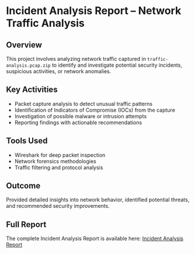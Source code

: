 # Incident Analysis Report – Network Traffic Analysis

## Overview  
This project involves analyzing network traffic captured in `traffic-analysis.pcap.zip` to identify and investigate potential security incidents, suspicious activities, or network anomalies.

## Key Activities  
- Packet capture analysis to detect unusual traffic patterns  
- Identification of Indicators of Compromise (IOCs) from the capture  
- Investigation of possible malware or intrusion attempts  
- Reporting findings with actionable recommendations

## Tools Used  
- Wireshark for deep packet inspection  
- Network forensics methodologies  
- Traffic filtering and protocol analysis

## Outcome  
Provided detailed insights into network behavior, identified potential threats, and recommended security improvements.

## Full Report  
The complete Incident Analysis Report is available here: [Incident Analysis Report](./traffic_analysis_report.pdf)
